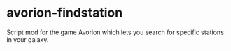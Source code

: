 # avorion-findstation
Script mod for the game Avorion which lets you search for specific stations in your galaxy.
